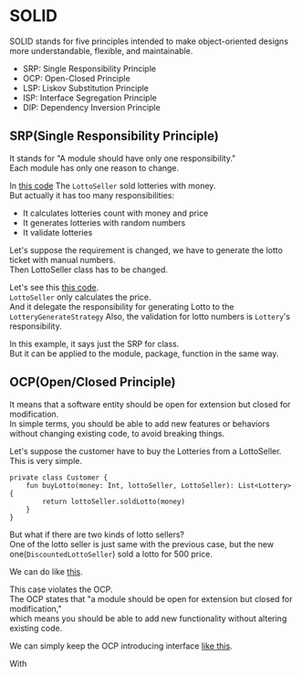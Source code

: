 # SOLID

SOLID stands for five principles intended to make object-oriented designs more understandable,
flexible, and maintainable.

* SRP: Single Responsibility Principle
* OCP: Open-Closed Principle
* LSP: Liskov Substitution Principle
* ISP: Interface Segregation Principle
* DIP: Dependency Inversion Principle

## SRP(Single Responsibility Principle)

It stands for "A module should have only one responsibility."  
Each module has only one reason to change.

In [this code](SRPViolated.kt) The `LottoSeller` sold lotteries with money.  
But actually it has too many responsibilities:

* It calculates lotteries count with money and price
* It generates lotteries with random numbers
* It validate lotteries

Let's suppose the requirement is changed,
we have to generate the lotto ticket with manual numbers.  
Then LottoSeller class has to be changed.

Let's see this [this code](SRPRefactored.kt).  
`LottoSeller` only calculates the price.  
And it delegate the responsibility for generating Lotto to the `LotteryGenerateStrategy`
Also, the validation for lotto numbers is `Lottery`'s responsibility.

In this example, it says just the SRP for class.  
But it can be applied to the module, package, function in the same way.

## OCP(Open/Closed Principle)

It means that a software entity should be open for extension but closed for modification.  
In simple terms, you should be able to add new features or behaviors without changing existing code,
to avoid breaking things.

Let's suppose the customer have to buy the Lotteries from a LottoSeller.  
This is very simple.

```koltin
private class Customer {
    fun buyLotto(money: Int, lottoSeller, LottoSeller): List<Lottery> {
        return lottoSeller.soldLotto(money)
    }
}
```

But what if there are two kinds of lotto sellers?  
One of the lotto seller is just same with the previous case, but the new one(`DiscountedLottoSeller`)
sold a lotto for 500 price.

We can do like [this](OCPViolated.kt).

This case violates the OCP.  
The OCP states that "a module should be open for extension but closed for modification,"  
which means you should be able to add new functionality without altering existing code.

We can simply keep the OCP introducing interface [like this](OCPRefactored.kt).  

With 



